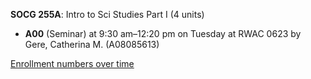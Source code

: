 **SOCG 255A**: Intro to Sci Studies Part I (4 units)

- **A00** (Seminar) at 9:30 am–12:20 pm on Tuesday at RWAC 0623 by Gere, Catherina M. (A08085613)

[Enrollment numbers over time](./SOCG255A.tsv)
